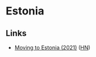 # Estonia

## Links

- [Moving to Estonia (2021)](https://maksimdrachov.github.io/2021/12/24/moving-to-estonia) ([HN](https://news.ycombinator.com/item?id=32551437))
